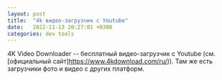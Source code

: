 ```yaml
---
layout: post
title:  "4k видео-загрузчик с Youtube"
date:   2022-11-13 20:27:01 +0300
categories: dev tools
---
```


4K Video Downloader -- бесплатный видео-загрузчик с Youtube (см. [официальный сайт]https://www.4kdownload.com/ru/)). Там же есть загрузчики фото и видео с других платформ.